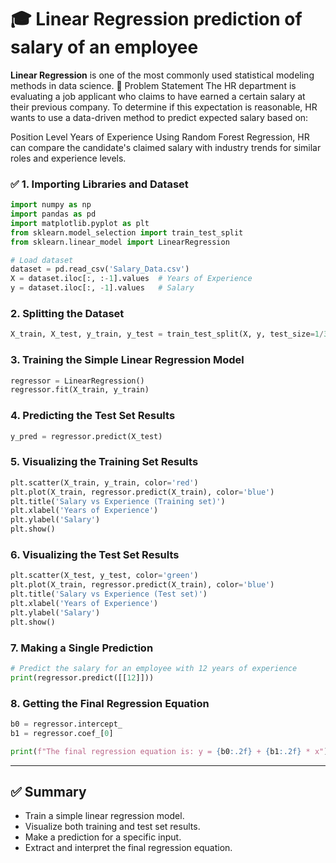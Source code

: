 # 🎓 Linear Regression prediction of salary of an employee

**Linear Regression** is one of the most commonly used statistical modeling methods in data science.
🧩 Problem Statement
The HR department is evaluating a job applicant who claims to have earned a certain salary at their previous company. To determine if this expectation is reasonable, HR wants to use a data-driven method to predict expected salary based on:

Position Level
Years of Experience
Using Random Forest Regression, HR can compare the candidate's claimed salary with industry trends for similar roles and experience levels.

### ✅ 1. Importing Libraries and Dataset

```python
import numpy as np
import pandas as pd
import matplotlib.pyplot as plt
from sklearn.model_selection import train_test_split
from sklearn.linear_model import LinearRegression

# Load dataset
dataset = pd.read_csv('Salary_Data.csv')
X = dataset.iloc[:, :-1].values  # Years of Experience
y = dataset.iloc[:, -1].values   # Salary
```

### 2. Splitting the Dataset

```python
X_train, X_test, y_train, y_test = train_test_split(X, y, test_size=1/3, random_state=0)
```

### 3. Training the Simple Linear Regression Model

```python
regressor = LinearRegression()
regressor.fit(X_train, y_train)
```

### 4. Predicting the Test Set Results

```python
y_pred = regressor.predict(X_test)
```

### 5. Visualizing the Training Set Results

```python
plt.scatter(X_train, y_train, color='red')
plt.plot(X_train, regressor.predict(X_train), color='blue')
plt.title('Salary vs Experience (Training set)')
plt.xlabel('Years of Experience')
plt.ylabel('Salary')
plt.show()
```

### 6. Visualizing the Test Set Results

```python
plt.scatter(X_test, y_test, color='green')
plt.plot(X_train, regressor.predict(X_train), color='blue')
plt.title('Salary vs Experience (Test set)')
plt.xlabel('Years of Experience')
plt.ylabel('Salary')
plt.show()
```

### 7. Making a Single Prediction

```python
# Predict the salary for an employee with 12 years of experience
print(regressor.predict([[12]]))
```

### 8. Getting the Final Regression Equation

```python
b0 = regressor.intercept_
b1 = regressor.coef_[0]

print(f"The final regression equation is: y = {b0:.2f} + {b1:.2f} * x")
```

---

## ✅ Summary

- Train a simple linear regression model.
- Visualize both training and test set results.
- Make a prediction for a specific input.
- Extract and interpret the final regression equation.
